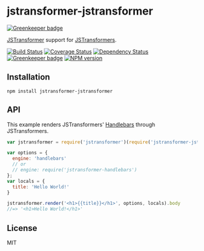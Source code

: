 # jstransformer-jstransformer

[![Greenkeeper badge](https://badges.greenkeeper.io/jstransformers/jstransformer-jstransformer.svg)](https://greenkeeper.io/)

[JSTransformer](http://github.com/jstransformers) support for [JSTransformers](http://github.com/jstransformers).

[![Build Status](https://img.shields.io/travis/jstransformers/jstransformer-jstransformer/master.svg)](https://travis-ci.org/jstransformers/jstransformer-jstransformer)
[![Coverage Status](https://img.shields.io/codecov/c/github/jstransformers/jstransformer-jstransformer/master.svg)](https://codecov.io/gh/jstransformers/jstransformer-jstransformer)
[![Dependency Status](https://img.shields.io/david/jstransformers/jstransformer-jstransformer/master.svg)](http://david-dm.org/jstransformers/jstransformer-jstransformer)
[![Greenkeeper badge](https://badges.greenkeeper.io/jstransformers/jstransformer-jstransformer.svg)](https://greenkeeper.io/)
[![NPM version](https://img.shields.io/npm/v/jstransformer-jstransformer.svg)](https://www.npmjs.org/package/jstransformer-jstransformer)

## Installation

    npm install jstransformer-jstransformer

## API

This example renders JSTransformers' [Handlebars](http://handlebarsjs.com) through JSTransformers.

```js
var jstransformer = require('jstransformer')(require('jstransformer-jstransformer'))

var options = {
  engine: 'handlebars'
  // or
  // engine: require('jstransformer-handlebars')
};
var locals = {
  title: 'Hello World!'
}

jstransformer.render('<h1>{{title}}</h1>', options, locals).body
//=> '<h1>Hello World!</h1>'
```

## License

MIT
